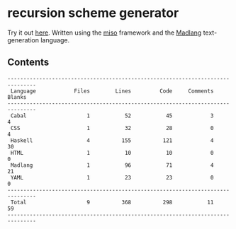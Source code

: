 # recursion scheme generator

Try it out [here](http://vmchale.com/recursion-scheme-generator/index.html).
Written using the [miso](https://haskell-miso.org) framework and the
[Madlang](https://github.com/vmchale/madlang) text-generation language.

## Contents

```
-------------------------------------------------------------------------------
 Language            Files        Lines         Code     Comments       Blanks
-------------------------------------------------------------------------------
 Cabal                   1           52           45            3            4
 CSS                     1           32           28            0            4
 Haskell                 4          155          121            4           30
 HTML                    1           10           10            0            0
 Madlang                 1           96           71            4           21
 YAML                    1           23           23            0            0
-------------------------------------------------------------------------------
 Total                   9          368          298           11           59
-------------------------------------------------------------------------------
```
